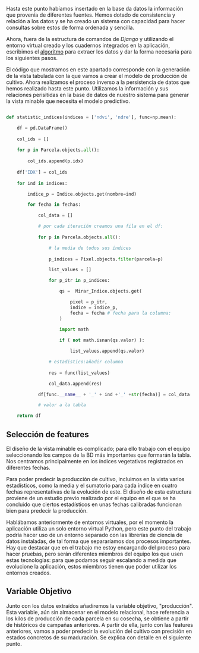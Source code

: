 Hasta este punto habíamos insertado en la base da datos la información que provenía de diferentes fuentes. Hemos dotado de consistencia y relación a los datos y se ha creado un sistema con capacidad para hacer consultas sobre estos de forma ordenada y sencilla.

Ahora, fuera de la estructura de comandos de *Django* y utilizando el entorno virtual creado y los cuadernos integrados en la aplicación, escribimos el [algoritmo]() para extraer los datos y dar la forma necesaria para los siguientes pasos.

El código que mostramos en este apartado corresponde con la generación de la vista tabulada con la que vamos a crear el modelo de producción de cultivo. Ahora realizamos el proceso inverso a la persistencia de datos que hemos realizado hasta este punto. Utilizamos la información y sus relaciones perisitidas en la base de datos de nuestro sistema para generar la vista minable que necesita el modelo predictivo. 

```python 

def statistic_indices(indices = ['ndvi', 'ndre'], func=np.mean):

    df = pd.DataFrame()
    
    col_ids = []
    
    for p in Parcela.objects.all():
    
        col_ids.append(p.idx)
        
    df['IDX'] = col_ids
    
    for ind in indices:

        indice_p = Indice.objects.get(nombre=ind)

        for fecha in fechas: 

            col_data = []

            # por cada iteración creamos una fila en el df:
            
            for p in Parcela.objects.all():

                # la media de todos sus índices
                
                p_indices = Pixel.objects.filter(parcela=p)

                list_values = []

                for p_itr in p_indices:

                    qs =  Mirar_Indice.objects.get(

                        pixel = p_itr, 
                        indice = indice_p, 
                        fecha = fecha # fecha para la columna:
                    )
                    
                    import math

                    if ( not math.isnan(qs.valor) ):

                        list_values.append(qs.valor)

                # estadistico:añadir columna
                
                res = func(list_values)

                col_data.append(res)

            df[func.__name__ + '_' + ind +'_' +str(fecha)] = col_data

            # valor a la tabla

    return df

```

## Selección de features

El diseño de la vista minable es complicado; para ello trabajo con el equipo seleccionando los campos de la BD más importantes que formarán la tabla.  Nos centramos principalmente en los índices vegetativos registrados en diferentes fechas. 

Para poder predecir la producción de cultivo, incluimos en la vista varios estadísticos, como la media y el sumatorio para cada índice en cuatro fechas representativas de la evolución de este. El diseño de esta estructura proviene de un estudio previo realizado por el equipo en el que se ha concluido que ciertos estadísticos en unas fechas calibradas funcionan bien para predecir la producción. 

Hablábamos anteriormente de entornos virtuales, por el momento la aplicación utiliza un solo entorno virtual Python, pero este punto del trabajo podría hacer uso de un entorno separado con las librerías de ciencia de datos instaladas, de tal forma que separaríamos dos procesos importantes. Hay que destacar que en el trabajo me estoy encargando del proceso para hacer pruebas, pero serán diferentes miembros del equipo los que usen estas tecnologías: para que podamos seguir escalando a medida que evolucione la aplicación, estos miembros tienen que poder utilizar los entornos creados.

## Variable Objetivo

Junto con los datos extraídos añadiremos la variable objetivo, "producción". Esta variable, aún sin almacenar en el modelo relacional, hace referencia a los kilos de producción de cada parcela en su cosecha, se obtiene a partir de históricos de campañas anteriores. A partir de ella, junto con las features anteriores, vamos a poder predecir la evolución del cultivo con precisión en estados concretos de su maduración. Se explica con detalle en el siguiente punto.

